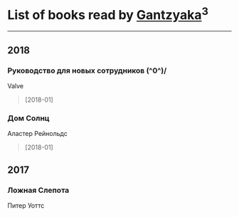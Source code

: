 # List of books read by [Gantzyaka](https://plus.google.com/113403981444089823417)<sup>3</sup>
---

## 2018

### Руководство для новых сотрудников \(^0^)/
Valve
> [2018-01] 


### Дом Солнц
Аластер Рейнольдс
> [2018-01] 



## 2017

### Ложная Слепота
Питер Уоттс



